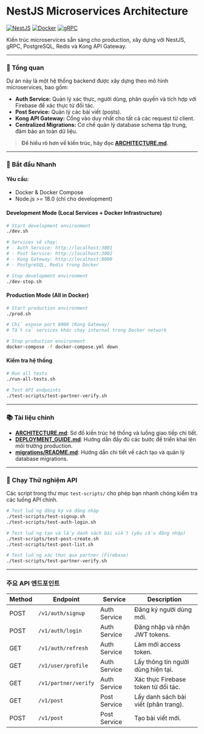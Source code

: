 # NestJS Microservices Architecture

[![NestJS](https://img.shields.io/badge/NestJS-10.x-red.svg)](https://nestjs.com/)
[![Docker](https://img.shields.io/badge/Docker-20.x-blue.svg)](https://docker.com/)
[![gRPC](https://img.shields.io/badge/gRPC-latest-brightgreen.svg)](https://grpc.io/)

Kiến trúc microservices sẵn sàng cho production, xây dựng với NestJS, gRPC, PostgreSQL, Redis và Kong API Gateway.

---

### 🎯 Tổng quan

Dự án này là một hệ thống backend được xây dựng theo mô hình microservices, bao gồm:
*   **Auth Service:** Quản lý xác thực, người dùng, phân quyền và tích hợp với Firebase để xác thực từ đối tác.
*   **Post Service:** Quản lý các bài viết (posts).
*   **Kong API Gateway:** Cổng vào duy nhất cho tất cả các request từ client.
*   **Centralized Migrations:** Cơ chế quản lý database schema tập trung, đảm bảo an toàn dữ liệu.

> **Để hiểu rõ hơn về kiến trúc, hãy đọc [ARCHITECTURE.md](./ARCHITECTURE.md).**

---

### 🚀 Bắt đầu Nhanh

#### Yêu cầu:
*   Docker & Docker Compose
*   Node.js >= 18.0 (chỉ cho development)

#### Development Mode (Local Services + Docker Infrastructure)

```bash
# Start development environment
./dev.sh

# Services sẽ chạy:
# - Auth Service: http://localhost:3001
# - Post Service: http://localhost:3002
# - Kong Gateway: http://localhost:8000
# - PostgreSQL, Redis trong Docker

# Stop development environment
./dev-stop.sh
```

#### Production Mode (All in Docker)

```bash
# Start production environment
./prod.sh

# Chỉ expose port 8000 (Kong Gateway)
# Tất cả services khác chạy internal trong Docker network

# Stop production environment
docker-compose -f docker-compose.yml down
```

#### Kiểm tra hệ thống

```bash
# Run all tests
./run-all-tests.sh

# Test API endpoints
./test-scripts/test-partner-verify.sh
```

---

### 📚 Tài liệu chính

*   **[ARCHITECTURE.md](./ARCHITECTURE.md)**: Sơ đồ kiến trúc hệ thống và luồng giao tiếp chi tiết.
*   **[DEPLOYMENT_GUIDE.md](./DEPLOYMENT_GUIDE.md)**: Hướng dẫn đầy đủ các bước để triển khai lên môi trường production.
*   **[migrations/README.md](./migrations/README.md)**: Hướng dẫn chi tiết về cách tạo và quản lý database migrations.

---

### 🧪 Chạy Thử nghiệm API

Các script trong thư mục `test-scripts/` cho phép bạn nhanh chóng kiểm tra các luồng API chính.

```bash
# Test luồng đăng ký và đăng nhập
./test-scripts/test-signup.sh
./test-scripts/test-auth-login.sh

# Test luồng tạo và lấy danh sách bài viết (yêu cầu đăng nhập)
./test-scripts/test-post-create.sh
./test-scripts/test-post-list.sh

# Test luồng xác thực qua partner (Firebase)
./test-scripts/test-partner-verify.sh
```

---
###  주요 API 엔드포인트

| Method | Endpoint                    | Service      | Description                               |
|--------|-----------------------------|--------------|-------------------------------------------|
| POST   | `/v1/auth/signup`           | Auth Service | Đăng ký người dùng mới.                     |
| POST   | `/v1/auth/login`            | Auth Service | Đăng nhập và nhận JWT tokens.             |
| GET    | `/v1/auth/refresh`          | Auth Service | Làm mới access token.                     |
| GET    | `/v1/user/profile`          | Auth Service | Lấy thông tin người dùng hiện tại.        |
| GET    | `/v1/partner/verify`        | Auth Service | Xác thực Firebase token từ đối tác.       |
| GET    | `/v1/post`                  | Post Service | Lấy danh sách bài viết (phân trang).      |
| POST   | `/v1/post`                  | Post Service | Tạo bài viết mới.                         |
